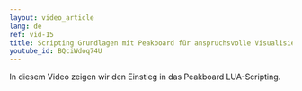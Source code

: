 ```yaml
---
layout: video_article
lang: de
ref: vid-15
title: Scripting Grundlagen mit Peakboard für anspruchsvolle Visualisierungen
youtube_id: BQciWdoq74U
---
```


In diesem Video zeigen wir den Einstieg in das Peakboard LUA-Scripting.
